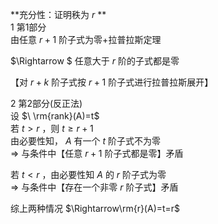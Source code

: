 **充分性：证明秩为 $r$ **  
1 第1部分  
由任意 $r+1$ 阶子式为零+拉普拉斯定理  
  
 $\Rightarrow $ 任意大于 $r$ 阶的子式都是零  
  
【对 $r+k$ 阶子式按 $r+1$ 阶子式进行拉普拉斯展开】  
  
2 第2部分(反正法)  
设 $\ \rm{rank}(A)=t$   
若 $t>r$ ，则 $t\geq r+1$   
由必要性知， $A$ 有一个 $t$ 阶子式不为零  
 $\Rightarrow$ 与条件中【任意 $r+1$ 阶子式都是零】矛盾  
  
若 $t<r$ ，由必要性知 $A$ 的 $r$ 阶子式为零  
 $\Rightarrow$ 与条件中【存在一个非零 $r$ 阶子式】矛盾  
  
综上两种情况 $\Rightarrow\rm{r}(A)=t=r$   
